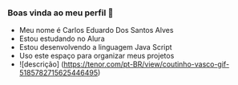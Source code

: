 ### Boas vinda ao meu perfil 🖤
- Meu nome é Carlos Eduardo Dos Santos Alves
- Estou estudando no Alura
- Estou desenvolvendo a linguagem Java Script
- Uso este espaço para organizar meus projetos
- ![descrição] (https://tenor.com/pt-BR/view/coutinho-vasco-gif-5185782715625446495)
